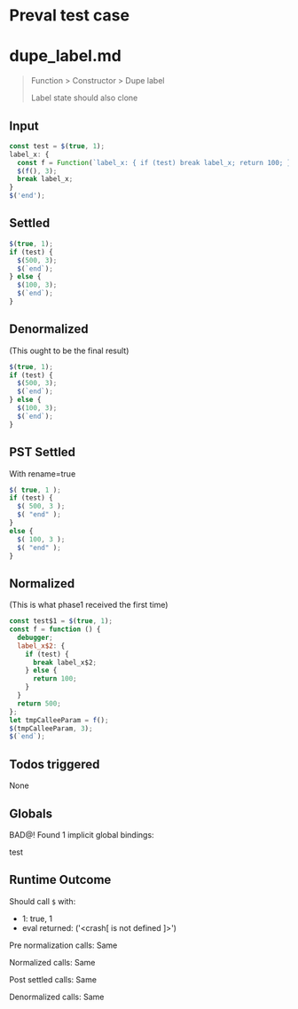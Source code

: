 # Preval test case

# dupe_label.md

> Function > Constructor > Dupe label
>
> Label state should also clone

## Input

`````js filename=intro
const test = $(true, 1);
label_x: {
  const f = Function(`label_x: { if (test) break label_x; return 100; } return 500`);
  $(f(), 3);
  break label_x;
}
$('end');
`````


## Settled


`````js filename=intro
$(true, 1);
if (test) {
  $(500, 3);
  $(`end`);
} else {
  $(100, 3);
  $(`end`);
}
`````


## Denormalized
(This ought to be the final result)

`````js filename=intro
$(true, 1);
if (test) {
  $(500, 3);
  $(`end`);
} else {
  $(100, 3);
  $(`end`);
}
`````


## PST Settled
With rename=true

`````js filename=intro
$( true, 1 );
if (test) {
  $( 500, 3 );
  $( "end" );
}
else {
  $( 100, 3 );
  $( "end" );
}
`````


## Normalized
(This is what phase1 received the first time)

`````js filename=intro
const test$1 = $(true, 1);
const f = function () {
  debugger;
  label_x$2: {
    if (test) {
      break label_x$2;
    } else {
      return 100;
    }
  }
  return 500;
};
let tmpCalleeParam = f();
$(tmpCalleeParam, 3);
$(`end`);
`````


## Todos triggered


None


## Globals


BAD@! Found 1 implicit global bindings:

test


## Runtime Outcome


Should call `$` with:
 - 1: true, 1
 - eval returned: ('<crash[ <ref> is not defined ]>')

Pre normalization calls: Same

Normalized calls: Same

Post settled calls: Same

Denormalized calls: Same
